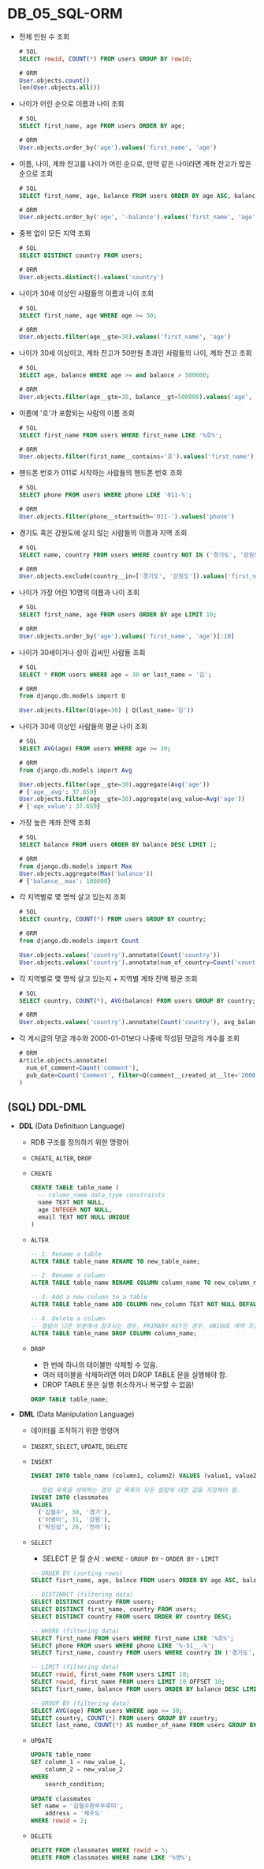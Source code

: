 # DB_05_SQL-ORM

- 전체 인원 수 조회

    ```sql
    # SQL
    SELECT rowid, COUNT(*) FROM users GROUP BY rowid;
    
    # ORM
    User.objects.count()
    len(User.objects.all())
    ```

- 나이가 어린 순으로 이름과 나이 조회

    ```sql
    # SQL
    SELECT first_name, age FROM users ORDER BY age;
    
    # ORM
    User.objects.order_by('age').values('first_name', 'age')
    ```

- 이름, 나이, 계좌 잔고를 나이가 어린 순으로, 만약 같은 나이라면 계좌 잔고가 많은 순으로 조회

    ```sql
    # SQL
    SELECT first_name, age, balance FROM users ORDER BY age ASC, balance DESC;
    
    # ORM
    User.objects.order_by('age', '-balance').values('first_name', 'age', 'balance')
    ```

- 중복 없이 모든 지역 조회

    ```sql
    # SQL
    SELECT DISTINCT country FROM users;
    
    # ORM
    User.objects.distinct().values('country')
    ```

- 나이가 30세 이상인 사람들의 이름과 나이 조회

    ```sql
    # SQL
    SELECT first_name, age WHERE age >= 30;
    
    # ORM
    User.objects.filter(age__gte=30).values('first_name', 'age')
    ```

- 나이가 30세 이상이고, 계좌 잔고가 50만원 초과인 사람들의 나이, 계좌 잔고 조회

    ```sql
    # SQL
    SELECT age, balance WHERE age >= and balance > 500000;
    
    # ORM
    User.objects.filter(age__gte=30, balance__gt=500000).values('age', 'balance')
    ```

- 이름에 '호'가 포함되는 사람의 이름 조회

    ```sql
    # SQL
    SELECT first_name FROM users WHERE first_name LIKE '%호%';
    
    # ORM
    User.objects.filter(first_name__contains='호').values('first_name')
    ```

- 핸드폰 번호가 011로 시작하는 사람들의 핸드폰 번호 조회

    ```sql
    # SQL
    SELECT phone FROM users WHERE phone LIKE '011-%';
    
    # ORM
    User.objects.filter(phone__startswith='011-').values('phone')
    ```

- 경기도 혹은 강원도에 살지 않는 사람들의 이름과 지역 조회

    ```sql
    # SQL
    SELECT name, country FROM users WHERE country NOT IN ('경기도', '강원도');
    
    # ORM
    User.objects.exclude(country__in=['경기도', '강원도']).values('first_name', 'country')
    ```

- 나이가 가장 어린 10명의 이름과 나이 조회

    ```sql
    # SQL
    SELECT first_name, age FROM users ORDER BY age LIMIT 10;
    
    # ORM
    User.objects.order_by('age').values('first_name', 'age')[:10]
    ```

- 나이가 30세이거나 성이 김씨인 사람들 조회

    ```sql
    # SQL
    SELECT * FROM users WHERE age = 30 or last_name = '김';
    
    # ORM
    from django.db.models import Q
    
    User.objects.filter(Q(age=30) | Q(last_name='김'))
    ```

- 나이가 30세 이상인 사람들의 평균 나이 조회

    ```sql
    # SQL
    SELECT AVG(age) FROM users WHERE age >= 30;
    
    # ORM
    from django.db.models import Avg
    
    User.objects.filter(age__gte=30).aggregate(Avg('age'))
    # {'age__avg': 37.659}
    User.objects.filter(age__gte=30).aggregate(avg_value=Avg('age'))
    # {'age_value': 37.659}
    ```

- 가장 높은 계좌 잔액 조회

    ```sql
    # SQL
    SELECT balance FROM users ORDER BY balance DESC LIMIT 1;
    
    # ORM
    from django.db.models import Max
    User.objects.aggregate(Max('balance'))
    # {'balance__max': 100000}
    ```

- 각 지역별로 몇 명씩 살고 있는지 조회

    ```sql
    # SQL
    SELECT country, COUNT(*) FROM users GROUP BY country;
    
    # ORM
    from django.db.models import Count
    
    User.objects.values('country').annotate(Count('country'))
    User.objects.values('country').annotate(num_of_country=Count('country'))
    ```

- 각 지역별로 몇 명씩 살고 있는지 + 지역별 계좌 잔액 평균 조회

    ```sql
    # SQL
    SELECT country, COUNT(*), AVG(balance) FROM users GROUP BY country;
    
    # ORM
    User.objects.values('country').annotate(Count('country'), avg_balance=Avg('balance'))
    ```

- 각 게시글의 댓글 개수와 2000-01-01보다 나중에 작성된 댓글의 개수를 조회

    ```sql
    # ORM
    Article.objects.annotate(
      num_of_comment=Count('comment'),
      pub_date=Count('Comment', filter=Q(comment__created_at__lte='2000-01-01'))
    )
    ```

    

## (SQL) DDL-DML

- **DDL** (Data Definituon Language)

    - RDB 구조를 정의하기 위한 명령어

    - `CREATE`, `ALTER`, `DROP`

    - `CREATE`

        ```sql
        CREATE TABLE table_name (
          -- column_name data_type constraints
          name TEXT NOT NULL,
          age INTEGER NOT NULL,
          email TEXT NOT NULL UNIQUE
        )
        ```

    - `ALTER`

        ```sql
        -- 1. Rename a table
        ALTER TABLE table_name RENAME TO new_table_name;
        
        -- 2. Rename a column
        ALTER TABLE table_name RENAME COLUMN column_name TO new_column_name;
        
        -- 3. Add a new column to a table
        ALTER TABLE table_name ADD COLUMN new_column TEXT NOT NULL DEFAULT 'default';
        
        -- 4. Delete a column
        -- 컬럼이 다른 부분에서 참조되는 경우, PRIMARY KEY인 경우, UNIQUE 제약 조건이 있는 경우는 삭제 불가!
        ALTER TABLE table_name DROP COLUMN column_name;
        ```

    - `DROP`

        - 한 번에 하나의 테이블만 삭제할 수 있음.
        - 여러 테이블을 삭제하려면 여러 DROP TABLE 문을 실행해야 함.
        - DROP TABLE 문은 실행 취소하거나 복구할 수 없음!

        ```sql
        DROP TABLE table_name;
        ```

- **DML** (Data Manipulation Language)

    - 데이터를 조작하기 위한 명령어
    - `INSERT`, `SELECT`, `UPDATE`, `DELETE`

    - `INSERT`

        ```sql
        INSERT INTO table_name (column1, column2) VALUES (value1, value2)
        
        -- 컬럼 목록을 생략하는 경우 값 목록의 모든 컬럼에 대한 값을 지정해야 함.
        INSERT INTO classmates
        VALUES
          ('김철수', 30, '경기'),
          ('이영미', 31, '강원'),
          ('박진성', 26, '전라');
        ```

    - `SELECT`

        - SELECT 문 절 순서 : `WHERE` - `GROUP BY` - `ORDER BY` - `LIMIT`

        ```sql
        -- ORDER BY (sorting rows)
        SELECT fisrt_name, age, balnce FROM users ORDER BY age ASC, balance DESC;
        
        -- DISTINNCT (filtering data)
        SELECT DISTINCT country FROM users;
        SELECT DISTINCT first_name, country FROM users;
        SELECT DISTINCT country FROM users ORDER BY country DESC;
        
        -- WHERE (filtering data)
        SELECT first_name FROM users WHERE first_name LIKE '%호%';
        SELECT phone FROM users WHERE phone LIKE '%-51__-%';
        SELECT first_name, country FROM users WHERE country IN ('경기도', '강원도');
        
        -- LIMIT (filtering data)
        SELECT rowid, first_name FROM users LIMIT 10;
        SELECT rowid, first_name FROM users LIMIT 10 OFFSET 10;
        SELECT fisrt_name, balance FROM users ORDER BY balance DESC LIMIT 10;
        
        -- GROUP BY (filtering data)
        SELECT AVG(age) FROM users WHERE age >= 30;
        SELECT country, COUNT(*) FROM users GROUP BY country;
        SELECT last_name, COUNT(*) AS number_of_name FROM users GROUP BY last_name;
        ```

    - `UPDATE`

        ```sql
        UPDATE table_name
        SET column_1 = new_value_1,
            column_2 = new_value_2
        WHERE
            search_condition;
            
        UPDATE classmates
        SET name = '김철수한무두루미',
            address = '제주도'
        WHERE rowid = 2;
        ```

    - `DELETE`

        ```sql
        DELETE FROM classmates WHERE rowid = 5;
        DELETE FROM classmates WHERE name LIKE '%영%';
        ```

        